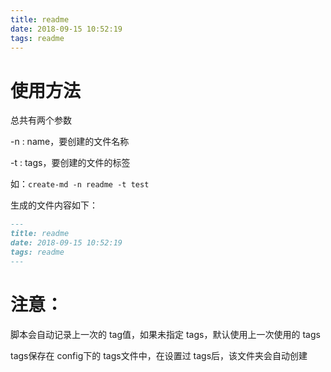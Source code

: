 ```yaml
---
title: readme
date: 2018-09-15 10:52:19
tags: readme
---
```


# 使用方法

<script>
function get_node(text) {
            let li = document.createElement('li');
            let span = document.createElement('span');

            span.className = 'cntent-title';
            span.innerText = text;

            //添加点击事件 点击隐藏或显示当前标签下的 ul标签
            /* span.onclick = function() {
                let ul = this.parentElement.getElementsByTagName('ul')[0];
                let spans = this.parentElement.parentElement;
                if (ul) {
                    if (ul.style.display == 'none') {
                        ul.style.display = 'block';
                        this.style.width = '-webkit-fill-available';
                        set_width(spans, this.offsetWidth);
                        this.style.width = '-webkit-fill-available';
                    } else {
                        ul.style.display = 'none';
                        set_width(spans, '100px');
                    }
                }
            } */
            li.appendChild(span);

            return li;
        }

        function genContent(l_list) {
            let all_elements = document.body.childNodes;
            let node_list = [];
            let top_l = Infinity;
            let container = document.createElement('div');
            container.className = 'content-container';

            for (let i = 0; i < all_elements.length; i++) {
                let l = l_list.indexOf(all_elements[i].localName) + 1;
                if (l > 0) {
                    let text = all_elements[i].innerText;
                    let node = get_node(text);

                    if (top_l >= l) {
                        top_l = l - 1;
                        node_list[top_l] = container;
                    }

                    if (node_list[l + 1]) {
                        node_list[l + 1] = undefined;
                    }

                    if (!node_list[l]) {
                        let ul = document.createElement('ul');
                        //ul.style.display = (l - 1 == top_l ? 'block' : 'none');
                        ul.appendChild(node);
                        node_list[l - 1].appendChild(ul);
                        node_list[l - 1] = ul;
                        node_list[l] = node;
                    } else {
                        node_list[l - 1].appendChild(node);
                        node_list[l] = node;
                    }
                }
            }
            console.log(container);
            document.body.appendChild(container);
            return container;
        }

        window.onload = function() {
            let style = 'ul,ol,li {    list-style: inherit;}.content-container {    position: fixed;    top: 100px;    left: 50px;    border: 1px solid black;}.content-container ul,.content-container li {    display: block;    padding: 0;    margin: 0;}.content-container ul {    position: relative;    list-style: none;    margin-left: 30px;}.content-container>ul {    margin: 5px;}.content-container li span {    display: block;    min-width: 100px;    margin: 5px 0;    border-bottom: 1px solid black;}';
            let style_tag = document.createElement('style');
            style_tag.type = 'text/css';
            style_tag.innerHTML = style;
            document.head.appendChild(style_tag);
            genContent(['h1', 'h2', 'h3', 'h4']);
        }
</script>

总共有两个参数

-n : name，要创建的文件名称

-t : tags，要创建的文件的标签

如：`create-md -n readme -t test`

生成的文件内容如下：

```markdown
---
title: readme
date: 2018-09-15 10:52:19
tags: readme
---
```

# 注意：

脚本会自动记录上一次的 tag值，如果未指定 tags，默认使用上一次使用的 tags

tags保存在 config下的 tags文件中，在设置过 tags后，该文件夹会自动创建